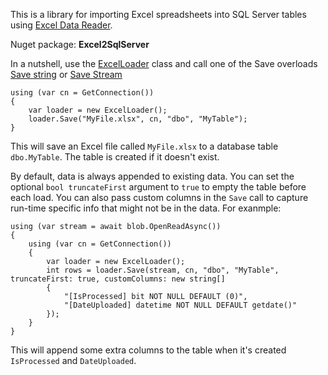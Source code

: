 This is a library for importing Excel spreadsheets into SQL Server tables using [Excel Data Reader](https://github.com/ExcelDataReader/ExcelDataReader).

Nuget package: **Excel2SqlServer**

In a nutshell, use the [ExcelLoader](https://github.com/adamosoftware/Excel2SqlServer.Library/blob/master/Excel2SqlServer.Library/ExcelLoader.cs) class and call one of the Save overloads [Save string](https://github.com/adamosoftware/Excel2SqlServer.Library/blob/master/Excel2SqlServer.Library/ExcelLoader.cs#L65) or [Save Stream](https://github.com/adamosoftware/Excel2SqlServer.Library/blob/master/Excel2SqlServer.Library/ExcelLoader.cs#L71)

```
using (var cn = GetConnection())
{
    var loader = new ExcelLoader();
    loader.Save("MyFile.xlsx", cn, "dbo", "MyTable");
}
```
This will save an Excel file called `MyFile.xlsx` to a database table `dbo.MyTable`. The table is created if it doesn't exist.

By default, data is always appended to existing data. You can set the optional `bool truncateFirst` argument to `true` to empty the table before each load. You can also pass custom columns in the `Save` call to capture run-time specific info that might not be in the data. For exanmple:
```
using (var stream = await blob.OpenReadAsync())
{
    using (var cn = GetConnection())
    {
        var loader = new ExcelLoader();
        int rows = loader.Save(stream, cn, "dbo", "MyTable", truncateFirst: true, customColumns: new string[]
        {
            "[IsProcessed] bit NOT NULL DEFAULT (0)",
            "[DateUploaded] datetime NOT NULL DEFAULT getdate()"
        });
    }
}
```
This will append some extra columns to the table when it's created `IsProcessed` and `DateUploaded`.
